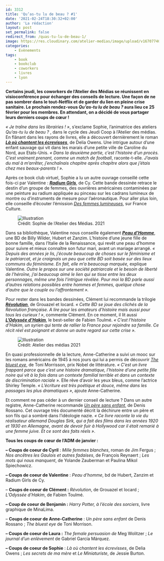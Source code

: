```yaml
---
id: 3312
title: 'Qu’as-tu lu de beau ? #1'
date: '2021-02-24T18:30:32+02:00'
author: 'La rédaction'
layout: post
set_permalink: false
redirect_from: /quas-tu-lu-de-beau-1/
image: https://res.cloudinary.com/atelier-medias/image/upload/v1670774096/blog/ji4cyinxj3yzkee7kex7.jpg
categories:
    - Evènements
tags:
    - book
    - bookclub
    - coworkers
    - livres
    - lyon
---
```


**Certains jeudi, les coworkers de l’Atelier des Médias se réunissent en visioconférence pour échanger des conseils de lecture. Une façon de ne pas sombrer dans le tout-Netflix et de garder du lien en pleine crise sanitaire. Le prochain rendez-vous *Qu’as-tu lu de beau ?* aura lieu ce 25 février pour les membres. En attendant, on a décidé de vous partager leurs derniers coups de cœur !**

*« Je traîne dans les librairies ! »*, s’exclame Sophie, l’animatrice des ateliers *Qu’as-tu lu de beau ?* , dans le cycle des Jeudi Coop à l’Atelier des médias. En flânant dans les rayons de livres, elle a découvert dernièrement le roman ***[Là où chantent les écrevisses](https://www.seuil.com/ouvrage/la-ou-chantent-les-ecrevisses-delia-owens/9782021412864)***, de Delia Owens. Une intrigue autour d’une enfant sauvage qui vit dans les marais d’une petite ville de Caroline du Nord, aux Etats-Unis. *« Dans la deuxième partie, c’est l’histoire d’un procès. C’est vraiment prenant, comme un match de football*, raconte-t-elle. *J’avais du mal à m’arrêter, j’enchaînais chapitre après chapitre alors que j’étais chez mes beaux-parents ! ».*

Après ce book club virtuel, Sophie a lu un autre ouvrage conseillé cette fois-ci par Valentine : ***[Radium Girls](https://www.glenat.com/karma/radium-girls-9782344033449)***, de Cy. Cette bande dessinée retrace le destin d’un groupe de femmes, des ouvrières américaines contaminées par une peinture au radium appliquée au pinceau sur les cadrans lumineux de montre ou d’instruments de mesure pour l’aéronautique. Pour aller plus loin, elle conseille d’écouter l’émission *[Des femmes lumineuses](https://www.franceculture.fr/emissions/une-histoire-particuliere-un-recit-documentaire-en-deux-parties/radium-girls-12-des-femmes-lumineuses)*, sur France Culture.

<figure class="aligncenter"><img src="https://res.cloudinary.com/atelier-medias/image/upload/v1670774095/blog/x8vbggsvweyv37puocss.jpg" alt="Illustration"><figcaption>Crédit: Sophie de l’Atelier des Médias. 2021</figcaption></figure>

Dans sa bibliothèque, Valentine nous conseille également ***[Peau d’Homme](https://www.glenat.com/1000-feuilles/peau-dhomme-9782344010648)***, une BD de Billy Wilder, Hubert et Zanzim. L’histoire d’une jeune fille de bonne famille, dans l’Italie de la Renaissance, qui revêt une peau d’homme pour suivre et mieux connaître son futur mari, avant un mariage arrangé. *« Depuis des années je lis, j’écoute beaucoup de choses sur le féminisme et le patriarcat, et je craignais un peu que cette BD soit basée sur des lieux communs du féminisme. En fait, elle m’a beaucoup marquée,* explique Valentine. *Outre le propos sur une société patriarcale et le besoin de liberté de l’héroïne, j’ai beaucoup aimé le lien qui se tisse entre les deux personnages, même une fois l’intrigue révélée. Pour moi la BD parle aussi d’autres relations possibles entre hommes et femmes, quelque chose d’autre que le couple ou l’affrontement ».*

Pour rester dans les bandes dessinées, Clément lui recommande la trilogie ***[Révolution](https://www.actes-sud.fr/node/66892)***, de Grouazel et locard. *« Cette BD se joue des clichés de la Révolution française. A lire pour les amateurs d’histoire mais aussi pour tous les curieux ! »*, commente Clément. En ce moment, il lit aussi ***[L’Odyssée d’Hakim](https://www.editions-delcourt.fr/bd/series/serie-l-odyssee-d-hakim/album-odyssee-d-hakim-t03-de-la-macedoine-la-france)***, le best-seller de Fabien Toulmé. *« C’est l’histoire d’Hakim, un syrien qui tente de rallier la France pour rejoindre sa famille. Ce récit réel est poignant et donne un autre regard sur cette crise ».*

<figure class="wp-block-image"><img src="https://res.cloudinary.com/atelier-medias/image/upload/v1670774096/blog/ji4cyinxj3yzkee7kex7.jpg" alt="Illustration"><figcaption>Crédit: Atelier des médias 2021</figcaption></figure>

En quasi professionnelle de la lecture, Anne-Catherine a suivi un mooc sur les romans américains de 1945 à nos jours qui lui a permis de découvrir *[The bluest eye](https://www.franceculture.fr/litterature/toni-morrison-les-trois-romans-quil-faut-avoir-lus)*, de Toni Morrisson, prix Nobel de littérature. *« C’est un livre frappant parce que c’est une histoire dramatique, l’histoire d’une petite fille noire qui vit à la fois dans un contexte familial terrible et dans un contexte de discrimination raciale ».* Elle rêve d’avoir les yeux bleus, comme l’actrice Shirley Temple. *« L’écriture est très poétique et douce, même dans les passages les plus dramatiques »*, ajoute Anne-Catherine.

Et comment ne pas céder à un dernier conseil de lecture ? Dans un autre registre, Anne-Catherine recommande *[Un père sans enfant](https://www.franceculture.fr/oeuvre/un-pere-sans-enfant)*, de Denis Rossano. Cet ouvrage très documenté décrit la déchirure entre un père et son fils qui a sombré dans l’idéologie nazie. *« Ce livre raconte la vie du réalisateur allemand Douglas Sirk, qui a fait des films dans les années 1920 et 1930 en Allemagne, avant de devoir fuir à Hollywood car il était remarié à une femme juive. Et ce sont des faits réels »*.

**Tous les coups de cœur de l’ADM de janvier :**

**– Coups de coeur de Cyril** : *Mille femmes blanches*, roman de Jim Fergus ; *Nos ancêtres les Gaulois et autres fadaises*, de François Reynaert ; *Les mots qui nous manquent*, de Yolande Zauberman et Paulina Mikol Spiechowicz.

**– Coups de coeur de Valentine** : *Peau d’homme*, bd de Hubert, Zanzim et Radium Girls de Cy.

  
 – **Coups de coeur de Clément :** *Révolution*, de Grouazel et locard ; *L’Odyssée d’Hakim*, de Fabien Toulmé.

**– Coup de coeur de Benjamin :** *Harry Potter, à l’école des sorciers*, livre graphique de MinaLima.

– **Coups de coeur de Anne-Catherine** : *Un père sans enfant* de Denis Rossano ; *The bluest eye* de Toni Morrison.

**– Coups de coeur de Laura :** *The female persuasion de* Meg Wolitzer ; *Le journal d’un enlèvement* de Gabriel García Márquez.

**– Coups de coeur de Sophie** : *Là où chantent les écrevisses*, de Delia Owens ; *Les secrets de ma mère* et *Le Miniaturiste*, de Jessie Burton.
